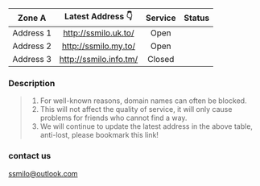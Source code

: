 | Zone A | Latest Address 👇 | Service | Status |
| :----: | :----: | :----: | :----: |
| Address 1 | http://ssmilo.uk.to/| Open| 
| Address 2 | http://ssmilo.my.to/| Open| 
| Address 3 | http://ssmilo.info.tm/| Closed| 



### Description

> 1. For well-known reasons, domain names can often be blocked.
> 2. This will not affect the quality of service, it will only cause problems for friends who cannot find a way.
> 3. We will continue to update the latest address in the above table, anti-lost, please bookmark this link!

### contact us
ssmilo@outlook.com

